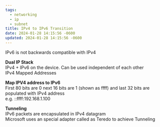 ```yaml
---
tags:
  - networking
  - ip
  - subnet
title: IPv4 to IPv6 Transition
date: 2024-01-28 14:15:56 -0600
updated: 2024-01-28 14:15:56 -0600
---
```


IPv6 is not backwards compatible with IPv4

**Dual IP Stack**  
IPv4 + IPv6 on the device. Can be used independent of each other  
IPv4 Mapped Addresses

**Map IPV4 address to IPv6**  
First 80 bits are 0 next 16 bits are 1 (shown as ffff) and last 32 bits are populated with IPv4 address  
e.g. ::ffff:192.168.1.100

**Tunneling**  
IPv6 packets are encapsulated in IPv4 datagram  
Microsoft uses an special adapter called as Teredo to achieve Tunneling
